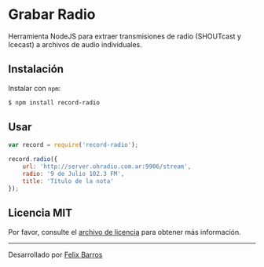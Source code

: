 # Grabar Radio
Herramienta NodeJS para extraer transmisiones de radio (SHOUTcast y Icecast) a archivos de audio individuales.

## Instalación

Instalar con `npm`:

``` bash
$ npm install record-radio
```

## Usar

``` javascript
var record = require('record-radio');

record.radio({
    url: 'http://server.ohradio.com.ar:9906/stream',
    radio: '9 de Julio 102.3 FM',
    title: 'Título de la nota'
});
```

## Licencia MIT

Por favor, consulte el [archivo de licencia](LICENSE.md) para obtener más información.

------

Desarrollado por [Felix Barros](https://twitter.com/soyFelixBarros)